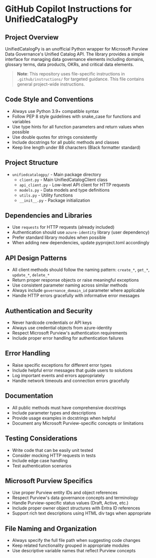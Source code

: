 # GitHub Copilot Instructions for UnifiedCatalogPy

## Project Overview
UnifiedCatalogPy is an unofficial Python wrapper for Microsoft Purview Data Governance's Unified Catalog API. The library provides a simple interface for managing data governance elements including domains, glossary terms, data products, OKRs, and critical data elements.

> **Note**: This repository uses file-specific instructions in `.github/instructions/` for targeted guidance. This file contains general project-wide instructions.

## Code Style and Conventions
- Always use Python 3.9+ compatible syntax
- Follow PEP 8 style guidelines with snake_case for functions and variables
- Use type hints for all function parameters and return values when possible
- Use double quotes for strings consistently
- Include docstrings for all public methods and classes
- Keep line length under 88 characters (Black formatter standard)

## Project Structure
- `unifiedcatalogpy/` - Main package directory
  - `client.py` - Main UnifiedCatalogClient class
  - `api_client.py` - Low-level API client for HTTP requests
  - `models.py` - Data models and type definitions
  - `utils.py` - Utility functions
  - `__init__.py` - Package initialization

## Dependencies and Libraries
- Use `requests` for HTTP requests (already included)
- Authentication should use `azure-identity` library (user dependency)
- Prefer standard library modules when possible
- When adding new dependencies, update pyproject.toml accordingly

## API Design Patterns
- All client methods should follow the naming pattern: `create_*`, `get_*`, `update_*`, `delete_*`
- Return proper response objects or raise meaningful exceptions
- Use consistent parameter naming across similar methods
- Always include `governance_domain_id` parameter where applicable
- Handle HTTP errors gracefully with informative error messages

## Authentication and Security
- Never hardcode credentials or API keys
- Always use credential objects from azure-identity
- Respect Microsoft Purview's authentication requirements
- Include proper error handling for authentication failures

## Error Handling
- Raise specific exceptions for different error types
- Include helpful error messages that guide users to solutions
- Log important events and errors appropriately
- Handle network timeouts and connection errors gracefully

## Documentation
- All public methods must have comprehensive docstrings
- Include parameter types and descriptions
- Provide usage examples in docstrings when helpful
- Document any Microsoft Purview-specific concepts or limitations

## Testing Considerations
- Write code that can be easily unit tested
- Consider mocking HTTP requests in tests
- Include edge case handling
- Test authentication scenarios

## Microsoft Purview Specifics
- Use proper Purview entity IDs and object references
- Respect Purview's data governance concepts and terminology
- Handle Purview-specific status values (Draft, Active, etc.)
- Include proper owner object structures with Entra ID references
- Support rich text descriptions using HTML div tags when appropriate

## File Naming and Organization
- Always specify the full file path when suggesting code changes
- Keep related functionality grouped in appropriate modules
- Use descriptive variable names that reflect Purview concepts